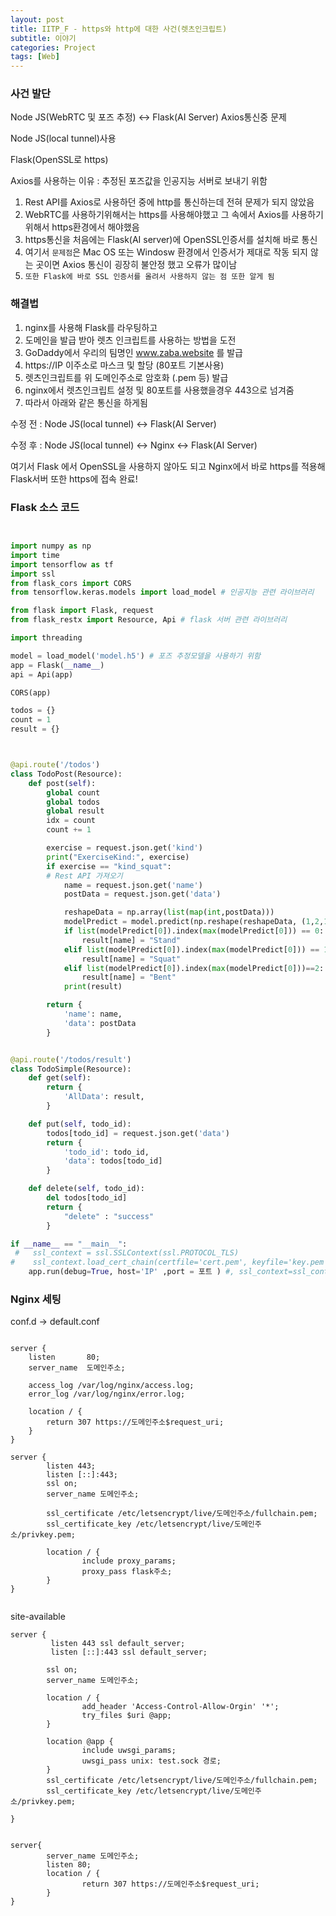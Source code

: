 ```yaml
---
layout: post
title: IITP_F - https와 http에 대한 사건(렛츠인크립트)
subtitle: 이야기
categories: Project
tags: [Web]
---
```


### 사건 발단

Node JS(WebRTC 및 포즈 추정) <-> Flask(AI Server) Axios통신중 문제

Node JS(local tunnel)사용

Flask(OpenSSL로 https)

Axios를 사용하는 이유 : 추정된 포즈값을 인공지능 서버로 보내기 위함

1. Rest API를 Axios로 사용하던 중에 http를 통신하는데 전혀 문제가 되지 않았음
2. WebRTC를 사용하기위해서는 https를 사용해야했고 그 속에서 Axios를 사용하기 위해서 https환경에서 해야했음
3. https통신을 처음에는 Flask(AI server)에 OpenSSL인증서를 설치해 바로 통신
4. 여기서 `문제점`은 Mac OS 또는 Windosw 환경에서 인증서가 제대로 작동 되지 않는 곳이면 Axios 통신이 굉장히 불안정 했고 오류가 많이남
5. `또한 Flask에 바로 SSL 인증서를 올려서 사용하지 않는 점 또한 알게 됨`


### 해결법

1. nginx를 사용해 Flask를 라우팅하고
2. 도메인을 발급 받아 렛츠 인크립트를 사용하는 방법을 도전
3. GoDaddy에서 우리의 팀명인 www.zaba.website 를 발급
4. https://IP 이주소로 마스크 및 할당 (80포트 기본사용)
5. 렛츠인크립트를 위 도메인주소로 암호화 (.pem 등) 발급
6. nginx에서 렛츠인크립트 설정 및 80포트를 사용했을경우 443으로 넘겨줌
7. 따라서 아래와 같은 통신을 하게됨

수정 전 : Node JS(local tunnel)          <->          Flask(AI Server)

수정 후 : Node JS(local tunnel) <->     Nginx     <-> Flask(AI Server)

여기서 Flask 에서 OpenSSL을 사용하지 않아도 되고 Nginx에서 바로 https를 적용해 Flask서버 또한 https에 접속 완료!





### Flask 소스 코드

```python


import numpy as np
import time
import tensorflow as tf
import ssl
from flask_cors import CORS
from tensorflow.keras.models import load_model # 인공지능 관련 라이브러리

from flask import Flask, request
from flask_restx import Resource, Api # flask 서버 관련 라이브러리

import threading

model = load_model('model.h5') # 포즈 추정모델을 사용하기 위함
app = Flask(__name__)
api = Api(app)

CORS(app)

todos = {}
count = 1
result = {}



@api.route('/todos')
class TodoPost(Resource):
    def post(self):
        global count
        global todos
        global result
        idx = count
        count += 1

        exercise = request.json.get('kind')
        print("ExerciseKind:", exercise)
        if exercise == "kind_squat":
        # Rest API 가져오기
            name = request.json.get('name')
            postData = request.json.get('data')

            reshapeData = np.array(list(map(int,postData)))
            modelPredict = model.predict(np.reshape(reshapeData, (1,2,14)))
            if list(modelPredict[0]).index(max(modelPredict[0])) == 0:
                result[name] = "Stand"
            elif list(modelPredict[0]).index(max(modelPredict[0])) == 1:
                result[name] = "Squat"
            elif list(modelPredict[0]).index(max(modelPredict[0]))==2:
                result[name] = "Bent"
            print(result)

        return {
            'name': name,
            'data': postData
        }


@api.route('/todos/result')
class TodoSimple(Resource):
    def get(self):
        return {
            'AllData': result,
        }

    def put(self, todo_id):
        todos[todo_id] = request.json.get('data')
        return {
            'todo_id': todo_id,
            'data': todos[todo_id]
        }

    def delete(self, todo_id):
        del todos[todo_id]
        return {
            "delete" : "success"
        }

if __name__ == "__main__":
 #   ssl_context = ssl.SSLContext(ssl.PROTOCOL_TLS)                                                           //openSSL을 적용했던 흔적
#    ssl_context.load_cert_chain(certfile='cert.pem', keyfile='key.pem')
    app.run(debug=True, host='IP' ,port = 포트 ) #, ssl_context=ssl_context)


```







### Nginx 세팅


conf.d -> default.conf

```

server {
    listen       80;
    server_name  도메인주소;

    access_log /var/log/nginx/access.log;
    error_log /var/log/nginx/error.log;

    location / {
        return 307 https://도메인주소$request_uri;
    }
}

server {
        listen 443;
        listen [::]:443;
        ssl on;
        server_name 도메인주소;

        ssl_certificate /etc/letsencrypt/live/도메인주소/fullchain.pem;
        ssl_certificate_key /etc/letsencrypt/live/도메인주소/privkey.pem;

        location / {
                include proxy_params;
                proxy_pass flask주소;
        }
}


```


site-available


```
server {
         listen 443 ssl default_server;
         listen [::]:443 ssl default_server;

        ssl on;
        server_name 도메인주소;

        location / {
                add_header 'Access-Control-Allow-Orgin' '*';
                try_files $uri @app;
        }

        location @app {
                include uwsgi_params;
                uwsgi_pass unix: test.sock 경로;
        }
        ssl_certificate /etc/letsencrypt/live/도메인주소/fullchain.pem;
        ssl_certificate_key /etc/letsencrypt/live/도메인주소/privkey.pem;

}


server{
        server_name 도메인주소;
        listen 80;
        location / {
                return 307 https://도메인주소$request_uri;
        }
}


```
